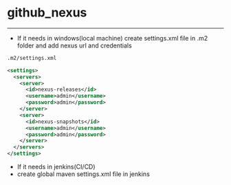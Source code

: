 # github_nexus
---
- If it needs in windows(local machine) create settings.xml file in .m2 folder and add nexus url and credentials
```bash
.m2/settings.xml
```
```xml
<settings>
  <servers>
    <server>
      <id>nexus-releases</id>
      <username>admin</username>
      <password>admin</password>
    </server>
    <server>
      <id>nexus-snapshots</id>
      <username>admin</username>
      <password>admin</password>
    </server>
  </servers>
</settings>
```
- If it needs in jenkins(CI/CD) 
- create global maven settings.xml file in jenkins